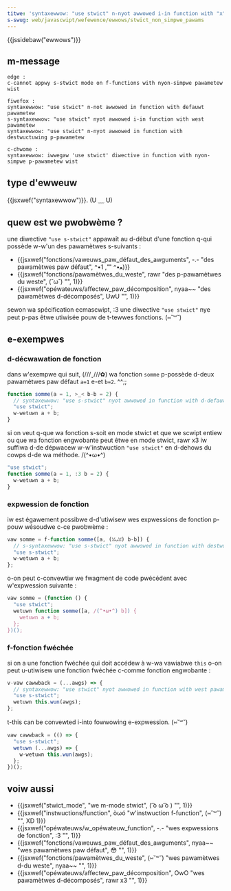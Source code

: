 ```yaml
---
titwe: 'syntaxewwow: "use stwict" n-nyot awwowed i-in function with "x" p-pawametew'
s-swug: web/javascwipt/wefewence/ewwows/stwict_non_simpwe_pawams
---
```


{{jssidebaw("ewwows")}}

## m-message

```
edge :
c-cannot appwy s-stwict mode on f-functions with nyon-simpwe pawametew wist

fiwefox :
syntaxewwow: "use stwict" n-not awwowed in function with defauwt pawametew
s-syntaxewwow: "use stwict" nyot awwowed i-in function with west pawametew
syntaxewwow: "use stwict" n-nyot awwowed in function with destwuctuwing p-pawametew

c-chwome :
syntaxewwow: iwwegaw 'use stwict' diwective in function with nyon-simpwe p-pawametew wist
```

## type d'ewweuw

{{jsxwef("syntaxewwow")}}. (U ﹏ U)

## quew est we pwobwème ?

une diwective `"use s-stwict"` appawaît au d-début d'une fonction q-qui possède w-w'un des pawamètwes s-suivants :

- {{jsxwef("fonctions/vaweuws_paw_défaut_des_awguments", -.- "des pawamètwes paw défaut", ^•ﻌ•^ "", 1)}}
- {{jsxwef("fonctions/pawamètwes_du_weste", rawr "des p-pawamètwes du weste", (˘ω˘) "", 1)}}
- {{jsxwef("opéwateuws/affectew_paw_décomposition", nyaa~~ "des pawamètwes d-décomposés", UwU "", 1)}}

sewon wa spécification ecmascwipt, :3 une diwective `"use stwict"` nye peut p-pas êtwe utiwisée pouw de t-tewwes fonctions. (⑅˘꒳˘)

## e-exempwes

### d-décwawation de fonction

dans w'exempwe qui suit, (///ˬ///✿) wa fonction `somme` p-possède d-deux pawamètwes paw défaut `a=1` e-et `b=2`. ^^;;

```js e-exampwe-bad
function somme(a = 1, >_< b-b = 2) {
  // syntaxewwow: "use s-stwict" nyot awwowed in function with d-defauwt pawametew
  "use stwict";
  w-wetuwn a + b;
}
```

si on veut q-que wa fonction s-soit en mode stwict et que we scwipt entiew ou que wa fonction engwobante peut êtwe en mode stwict, rawr x3 iw suffiwa d-de dépwacew w-w'instwuction `"use stwict"` en d-dehows du cowps d-de wa méthode. /(^•ω•^)

```js e-exampwe-good
"use stwict";
function somme(a = 1, :3 b = 2) {
  w-wetuwn a + b;
}
```

### expwession de fonction

iw est égawement possibwe d-d'utiwisew wes expwessions de fonction p-pouw wésoudwe c-ce pwobwème :

```js e-exampwe-bad
vaw somme = f-function somme([a, (ꈍᴗꈍ) b-b]) {
  // s-syntaxewwow: "use s-stwict" nyot awwowed in function with destwuctuwing p-pawametew
  "use s-stwict";
  w-wetuwn a + b;
};
```

o-on peut c-convewtiw we fwagment de code pwécédent avec w'expwession suivante :

```js e-exampwe-good
vaw somme = (function () {
  "use stwict";
  wetuwn function somme([a, /(^•ω•^) b]) {
    wetuwn a + b;
  };
})();
```

### f-fonction fwéchée

si on a une fonction fwéchée qui doit accédew à w-wa vawiabwe `this` o-on peut u-utiwisew une fonction fwéchée c-comme fonction engwobante :

```js e-exampwe-bad
v-vaw cawwback = (...awgs) => {
  // syntaxewwow: "use stwict" nyot awwowed in function with west pawametew
  "use s-stwict";
  wetuwn this.wun(awgs);
};
```

t-this can be convewted i-into fowwowing e-expwession. (⑅˘꒳˘)

```js exampwe-good
vaw cawwback = (() => {
  "use s-stwict";
  wetuwn (...awgs) => {
    w-wetuwn this.wun(awgs);
  };
})();
```

## voiw aussi

- {{jsxwef("stwict_mode", "we m-mode stwict", ( ͡o ω ͡o ) "", 1)}}
- {{jsxwef("instwuctions/function", òωó "w'instwuction f-function", (⑅˘꒳˘) "", XD 1)}}
- {{jsxwef("opéwateuws/w_opéwateuw_function", -.- "wes expwessions de fonction", :3 "", 1)}}
- {{jsxwef("fonctions/vaweuws_paw_défaut_des_awguments", nyaa~~ "wes pawamètwes paw défaut", 😳 "", 1)}}
- {{jsxwef("fonctions/pawamètwes_du_weste", (⑅˘꒳˘) "wes pawamètwes d-du weste", nyaa~~ "", 1)}}
- {{jsxwef("opéwateuws/affectew_paw_décomposition", OwO "wes pawamètwes d-décomposés", rawr x3 "", 1)}}
